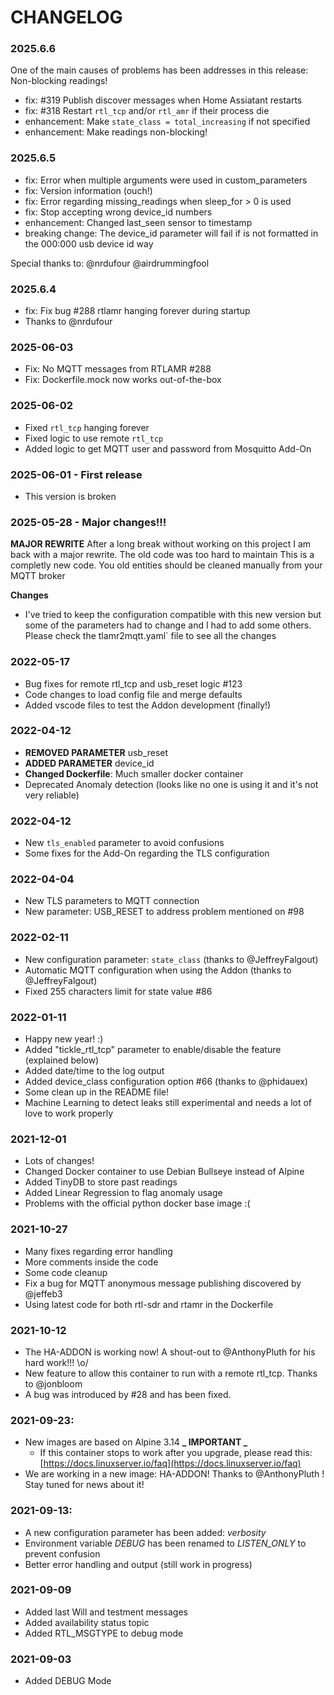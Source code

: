 # CHANGELOG

### 2025.6.6

One of the main causes of problems has been addresses in this release: Non-blocking readings!

- fix: #319 Publish discover messages when Home Assiatant restarts
- fix: #318 Restart `rtl_tcp` and/or `rtl_amr` if their process die
- enhancement: Make `state_class = total_increasing` if not specified
- enhancement: Make readings non-blocking!

### 2025.6.5

- fix: Error when multiple arguments were used in custom_parameters
- fix: Version information (ouch!)
- fix: Error regarding missing_readings when sleep_for > 0 is used
- fix: Stop accepting wrong device_id numbers
- enhancement: Changed last_seen sensor to timestamp
- breaking change: The device_id parameter will fail if is not formatted in the 000:000 usb device id way

Special thanks to:
@nrdufour
@airdrummingfool

### 2025.6.4

- fix: Fix bug #288 rtlamr hanging forever during startup
- Thanks to @nrdufour

### 2025-06-03

- Fix: No MQTT messages from RTLAMR #288
- Fix: Dockerfile.mock now works out-of-the-box

### 2025-06-02

- Fixed `rtl_tcp` hanging forever
- Fixed logic to use remote `rtl_tcp`
- Added logic to get MQTT user and password from Mosquitto Add-On

### 2025-06-01 - First release

- This version is broken

### 2025-05-28 - Major changes!!!

**MAJOR REWRITE**
After a long break without working on this project
I am back with a major rewrite.
The old code was too hard to maintain
This is a completly new code.
You old entities should be cleaned manually from your MQTT broker

**Changes**

- I've tried to keep the configuration compatible with this new version
  but some of the parameters had to change and I had to add some others.
  Please check the tlamr2mqtt.yaml` file to see all the changes

### 2022-05-17

- Bug fixes for remote rtl_tcp and usb_reset logic #123
- Code changes to load config file and merge defaults
- Added vscode files to test the Addon development (finally!)

### 2022-04-12

- **REMOVED PARAMETER** usb_reset
- **ADDED PARAMETER** device_id
- **Changed Dockerfile**: Much smaller docker container
- Deprecated Anomaly detection (looks like no one is using it and it's not very reliable)

### 2022-04-12

- New `tls_enabled` parameter to avoid confusions
- Some fixes for the Add-On regarding the TLS configuration

### 2022-04-04

- New TLS parameters to MQTT connection
- New parameter: USB_RESET to address problem mentioned on #98

### 2022-02-11

- New configuration parameter: `state_class` (thanks to @JeffreyFalgout)
- Automatic MQTT configuration when using the Addon (thanks to @JeffreyFalgout)
- Fixed 255 characters limit for state value #86

### 2022-01-11

- Happy new year! :)
- Added "tickle_rtl_tcp" parameter to enable/disable the feature (explained below)
- Added date/time to the log output
- Added device_class configuration option #66 (thanks to @phidauex)
- Some clean up in the README file!
- Machine Learning to detect leaks still experimental and needs a lot of love to work properly

### 2021-12-01

- Lots of changes!
- Changed Docker container to use Debian Bullseye instead of Alpine
- Added TinyDB to store past readings
- Added Linear Regression to flag anomaly usage
- Problems with the official python docker base image :(

### 2021-10-27

- Many fixes regarding error handling
- More comments inside the code
- Some code cleanup
- Fix a bug for MQTT anonymous message publishing discovered by @jeffeb3
- Using latest code for both rtl-sdr and rtamr in the Dockerfile

### 2021-10-12

- The HA-ADDON is working now! A shout-out to @AnthonyPluth for his hard work!!! \o/
- New feature to allow this container to run with a remote rtl_tcp. Thanks to @jonbloom
- A bug was introduced by #28 and has been fixed.

### 2021-09-23:

- New images are based on Alpine 3.14 **_ IMPORTANT _**
  - If this container stops to work after you upgrade, please read this: [https://docs.linuxserver.io/faq](https://docs.linuxserver.io/faq)
- We are working in a new image: HA-ADDON! Thanks to @AnthonyPluth ! Stay tuned for news about it!

### 2021-09-13:

- A new configuration parameter has been added: _verbosity_
- Environment variable _DEBUG_ has been renamed to _LISTEN_ONLY_ to prevent confusion
- Better error handling and output (still work in progress)

### 2021-09-09

- Added last Will and testment messages
- Added availability status topic
- Added RTL_MSGTYPE to debug mode

### 2021-09-03

- Added DEBUG Mode
